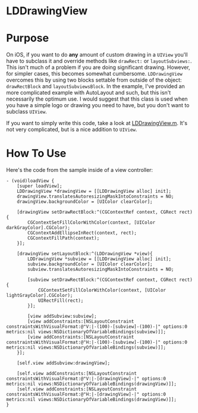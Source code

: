 LDDrawingView
=============

# Purpose

On iOS, if you want to do **any** amount of custom drawing in a `UIView` you'll have to subclass it and override methods like `drawRect:` or `layoutSubviews:`. This isn't much of a problem if you are doing significant drawing. However, for simpler cases, this becomes somewhat cumbersome. `LDDrawingView` overcomes this by using two blocks settable from outside of the object: `drawRectBlock` and `layoutSubviewsBlock`. In the example, I've provided an more complicated example with AutoLayout and such, but this isn't necessarily the optimum use. I would suggest that this class is used when you have a simple logo or drawing you need to have, but you don't want to subclass `UIView`.

If you want to simply write this code, take a look at [LDDrawingView.m](LDDrawingView/LDDrawingView.m). It's not very complicated, but is a nice addition to `UIView`.

# How To Use

Here's the code from the sample inside of a view controller:

```objc
- (void)loadView {
    [super loadView];
    LDDrawingView *drawingView = [[LDDrawingView alloc] init];
    drawingView.translatesAutoresizingMaskIntoConstraints = NO;
    drawingView.backgroundColor = [UIColor clearColor];
    
    [drawingView setDrawRectBlock:^(CGContextRef context, CGRect rect){
        CGContextSetFillColorWithColor(context, [UIColor darkGrayColor].CGColor);
        CGContextAddEllipseInRect(context, rect);
        CGContextFillPath(context);
    }];
    
    [drawingView setLayoutBlock:^(LDDrawingView *view){
        LDDrawingView *subview = [[LDDrawingView alloc] init];
        subview.backgroundColor = [UIColor clearColor];
        subview.translatesAutoresizingMaskIntoConstraints = NO;
        
        [subview setDrawRectBlock:^(CGContextRef context, CGRect rect){
            CGContextSetFillColorWithColor(context, [UIColor lightGrayColor].CGColor);
            UIRectFill(rect);
        }];
        
        [view addSubview:subview];
        [view addConstraints:[NSLayoutConstraint constraintsWithVisualFormat:@"V:|-(100)-[subview]-(100)-|" options:0 metrics:nil views:NSDictionaryOfVariableBindings(subview)]];
        [view addConstraints:[NSLayoutConstraint constraintsWithVisualFormat:@"H:|-(100)-[subview]-(100)-|" options:0 metrics:nil views:NSDictionaryOfVariableBindings(subview)]];
    }];
    
    [self.view addSubview:drawingView];
    
    [self.view addConstraints:[NSLayoutConstraint constraintsWithVisualFormat:@"V:|-[drawingView]-|" options:0 metrics:nil views:NSDictionaryOfVariableBindings(drawingView)]];
    [self.view addConstraints:[NSLayoutConstraint constraintsWithVisualFormat:@"H:|-[drawingView]-|" options:0 metrics:nil views:NSDictionaryOfVariableBindings(drawingView)]];
}
```
